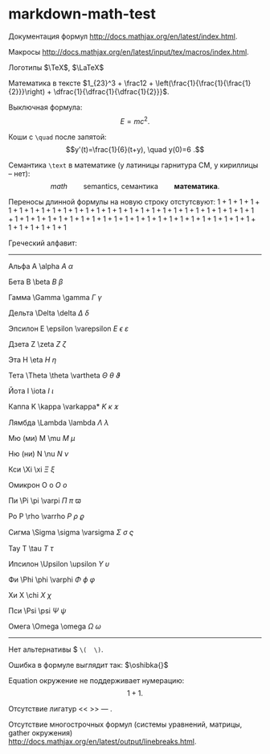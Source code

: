 # markdown-math-test

Документация формул http://docs.mathjax.org/en/latest/index.html.

Макросы http://docs.mathjax.org/en/latest/input/tex/macros/index.html.

Логотипы $\TeX$, $\LaTeX$

Математика в тексте $1_{23}^3 + \frac12 + \left(\frac{1}{\frac{1}{\frac{1}{2}}}\right) + \dfrac{1}{\dfrac{1}{\dfrac{1}{2}}}$.

Выключная формула: $$E=mc^2 .$$

Коши с `\quad` после запятой: $$y'(t)=\frac{1}{6}(t+y), \quad y(0)=6 .$$

Семантика `\text` в математике (у латиницы гарнитура CM, у кириллицы – нет): $$math \qquad \text{semantics, семантика} \qquad \mathbf{математика} .$$

Переносы длинной формулы на новую строку отстутсвуют: $1+1+1+1+1+1+1+1+1+1+1+1+1+1+1+1+1+1+1+1+1+1+1+1+1+1+1+1+1+1+1+1+1+1+1+1+1+1+1+1+1+1+1+1+1+1+1+1+1+1+1+1+1+1+1$

Греческий алфавит:

----- 
Альфа A \alpha	$A\ \alpha$

Бета	B \beta	$B\ \beta$

Гамма	\Gamma \gamma	$\Gamma\ \gamma$

Дельта	\Delta \delta	$\Delta\ \delta$

Эпсилон	E \epsilon \varepsilon	$E\ \epsilon\ \varepsilon$

Дзета	Z \zeta	$Z\ \zeta$

Эта	H \eta	$H\ \eta$

Тета	\Theta \theta \vartheta	$\Theta\ \theta\ \vartheta$

Йота	I \iota	$I\ \iota$

Каппа	K \kappa \varkappa*    	$K\ \kappa\ \varkappa$

Лямбда	\Lambda \lambda	$\Lambda\ \lambda$

Мю (ми)	M \mu	$M\ \mu$

Ню (ни)	N \nu	$N\ \nu$

Кси	\Xi \xi	$\Xi\ \xi$

Омикрон	O o	$O\ o$

Пи	\Pi \pi \varpi	$\Pi\ \pi\ \varpi$

Ро	P \rho \varrho	$P\ \rho\ \varrho$

Сигма	\Sigma \sigma \varsigma	$\Sigma\ \sigma\ \varsigma$

Тау	T \tau	$T\ \tau$

Ипсилон	\Upsilon \upsilon	$\Upsilon\ \upsilon$

Фи	\Phi \phi \varphi	$\Phi\ \phi\ \varphi$

Хи	X \chi	$X\ \chi$

Пси	\Psi \psi	$\Psi\ \psi$

Омега	\Omega \omega	$\Omega\ \omega$

----------

Нет альтернативы $ `\(  \)`.

Ошибка в формуле выглядит так: $\oshibka{}$

Equation окружение не поддерживает нумерацию: $$\begin{equation}1+1\end{equation} .$$

Отсутствие лигатур $\text{<< >> ---}$ .

Отсутствие многострочных формул (системы уравнений, матрицы, gather окружения) http://docs.mathjax.org/en/latest/output/linebreaks.html.

